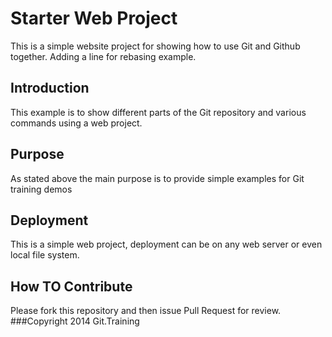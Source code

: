 # Starter Web Project
This is a simple website project for showing how to use Git and Github together. Adding a line for rebasing example.
## Introduction
This example is to show different parts of the Git repository and various commands using a web project.
## Purpose
As stated above the main purpose is to provide simple examples for Git training demos
## Deployment
This is a simple web project, deployment can be on any web server or even local file system.
## How TO Contribute
Please fork this repository and then issue Pull Request for review.
###Copyright
2014 Git.Training